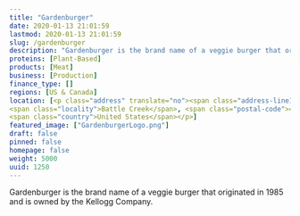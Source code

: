 ```yaml
---
title: "Gardenburger"
date: 2020-01-13 21:01:59
lastmod: 2020-01-13 21:01:59
slug: /gardenburger
description: "Gardenburger is the brand name of a veggie burger that originated in 1985 and is owned by the Kellogg Company."
proteins: [Plant-Based]
products: [Meat]
business: [Production]
finance_type: []
regions: [US & Canada]
location: [<p class="address" translate="no"><span class="address-line1">Capital Avenue Northeast</span><br>
<span class="locality">Battle Creek</span>, <span class="postal-code">49017</span><br>
<span class="country">United States</span></p>]
featured_image: ["GardenburgerLogo.png"]
draft: false
pinned: false
homepage: false
weight: 5000
uuid: 1250
---
```

<p>Gardenburger is the brand name of a veggie burger that originated in 1985 and is owned by the Kellogg Company.</p>
